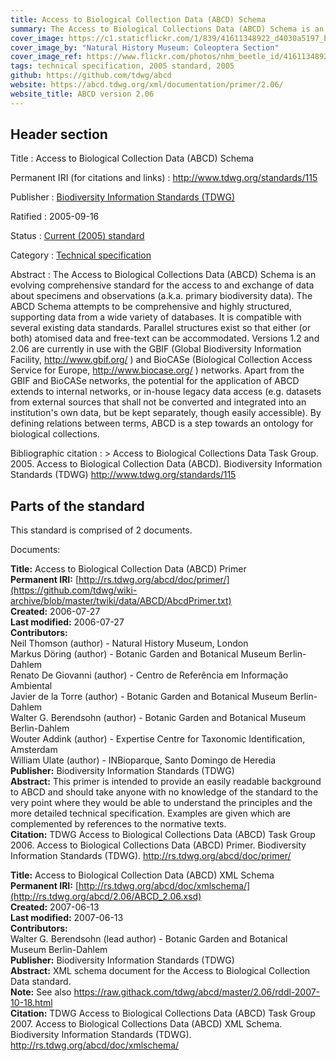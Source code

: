 ```yaml
---
title: Access to Biological Collection Data (ABCD) Schema
summary: The Access to Biological Collections Data (ABCD) Schema is an evolving comprehensive standard for the access to and exchange of data about specimens and observations (a.k.a. primary biodiversity data).
cover_image: https://c1.staticflickr.com/1/839/41611348922_d4030a5197_b.jpg
cover_image_by: "Natural History Museum: Coleoptera Section"
cover_image_ref: https://www.flickr.com/photos/nhm_beetle_id/41611348922/
tags: technical specification, 2005 standard, 2005
github: https://github.com/tdwg/abcd
website: https://abcd.tdwg.org/xml/documentation/primer/2.06/
website_title: ABCD version 2.06
---
```


## Header section

Title
: Access to Biological Collection Data (ABCD) Schema

Permanent IRI (for citations and links)
: <http://www.tdwg.org/standards/115>

Publisher
: [Biodiversity Information Standards (TDWG)](https://www.tdwg.org/)

Ratified
: 2005-09-16

Status
: [Current (2005) standard](https://www.tdwg.org/standards/status-and-categories/)

Category
: [Technical specification](https://www.tdwg.org/standards/status-and-categories/#categories%20of%20tdwg%20standards_1)

Abstract
: The Access to Biological Collections Data (ABCD) Schema is an evolving comprehensive standard for the access to and exchange of data about specimens and observations (a.k.a. primary biodiversity data). The ABCD Schema attempts to be comprehensive and highly structured, supporting data from a wide variety of databases. It is compatible with several existing data standards. Parallel structures exist so that either (or both) atomised data and free-text can be accommodated. Versions 1.2 and 2.06 are currently in use with the GBIF (Global Biodiversity Information Facility, http://www.gbif.org/ ) and  BioCASe (Biological Collection Access Service for Europe, http://www.biocase.org/ ) networks. Apart from the GBIF and BioCASe networks, the potential for the application of ABCD extends to internal networks, or in-house legacy data access (e.g. datasets from external sources that shall not be converted and integrated into an institution's own data, but be kept separately, though easily accessible). By defining relations between terms, ABCD is a step towards an ontology for biological collections.

Bibliographic citation
: > Access to Biological Collections Data Task Group. 2005. Access to Biological Collection Data (ABCD). Biodiversity Information Standards (TDWG) http://www.tdwg.org/standards/115

## Parts of the standard

This standard is comprised of 2 documents. 

Documents:

**Title:** Access to Biological Collection Data (ABCD) Primer \
**Permanent IRI:** [http://rs.tdwg.org/abcd/doc/primer/](https://github.com/tdwg/wiki-archive/blob/master/twiki/data/ABCD/AbcdPrimer.txt) \
**Created:** 2006-07-27 \
**Last modified:** 2006-07-27 \
**Contributors:** \
Neil Thomson (author) - Natural History Museum, London \
Markus Döring (author) - Botanic Garden and Botanical Museum Berlin-Dahlem  \
Renato De Giovanni (author) - Centro de Referência em Informação Ambiental \
Javier de la Torre (author) - Botanic Garden and Botanical Museum Berlin-Dahlem  \
Walter G. Berendsohn (author) - Botanic Garden and Botanical Museum Berlin-Dahlem  \
Wouter Addink (author) - Expertise Centre for Taxonomic Identification, Amsterdam  \
William Ulate  (author) - INBioparque, Santo Domingo de Heredia  \
**Publisher:** Biodiversity Information Standards (TDWG) \
**Abstract:** This primer is intended to provide an easily readable background to ABCD and should take anyone with no knowledge of the standard to the very point where they would be able to understand the principles and the more detailed technical specification. Examples are given which are complemented by references to the normative texts. \
**Citation:** TDWG Access to Biological Collections Data (ABCD) Task Group 2006. Access to Biological Collections Data (ABCD) Primer. Biodiversity Information Standards (TDWG). http://rs.tdwg.org/abcd/doc/primer/

**Title:** Access to Biological Collection Data (ABCD) XML Schema \
**Permanent IRI:** [http://rs.tdwg.org/abcd/doc/xmlschema/](http://rs.tdwg.org/abcd/2.06/ABCD_2.06.xsd) \
**Created:** 2007-06-13 \
**Last modified:** 2007-06-13 \
**Contributors:** \
Walter G. Berendsohn (lead author) - Botanic Garden and Botanical Museum Berlin-Dahlem  \
**Publisher:** Biodiversity Information Standards (TDWG) \
**Abstract:** XML schema document for the Access to Biological Collection Data standard. \
**Note:** See also https://raw.githack.com/tdwg/abcd/master/2.06/rddl-2007-10-18.html \
**Citation:** TDWG Access to Biological Collections Data (ABCD) Task Group 2007. Access to Biological Collections Data (ABCD) XML Schema. Biodiversity Information Standards (TDWG). http://rs.tdwg.org/abcd/doc/xmlschema/

